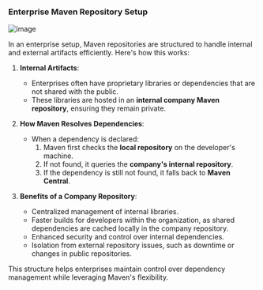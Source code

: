 ### Enterprise Maven Repository Setup

![image](https://github.com/user-attachments/assets/078fb843-5690-4e83-84ef-cff57c2663f5)


In an enterprise setup, Maven repositories are structured to handle internal and external artifacts efficiently. Here's how this works:

1. **Internal Artifacts**:  
   - Enterprises often have proprietary libraries or dependencies that are not shared with the public.  
   - These libraries are hosted in an **internal company Maven repository**, ensuring they remain private.

2. **How Maven Resolves Dependencies**:
   - When a dependency is declared:
     1. Maven first checks the **local repository** on the developer's machine.  
     2. If not found, it queries the **company's internal repository**.  
     3. If the dependency is still not found, it falls back to **Maven Central**.

3. **Benefits of a Company Repository**:
   - Centralized management of internal libraries.
   - Faster builds for developers within the organization, as shared dependencies are cached locally in the company repository.
   - Enhanced security and control over internal dependencies.
   - Isolation from external repository issues, such as downtime or changes in public repositories.

This structure helps enterprises maintain control over dependency management while leveraging Maven's flexibility.
